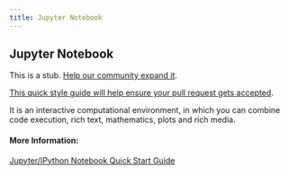 ```yaml
---
title: Jupyter Notebook
---
```

## Jupyter Notebook

This is a stub. <a href='https://github.com/freecodecamp/guides/tree/master/src/pages/data-science-tools/jupyter-notebook/index.md' target='_blank' rel='nofollow'>Help our community expand it</a>.

<a href='https://github.com/freecodecamp/guides/blob/master/README.md' target='_blank' rel='nofollow'>This quick style guide will help ensure your pull request gets accepted</a>.

<!-- The article goes here, in GitHub-flavored Markdown. Feel free to add YouTube videos, images, and CodePen/JSBin embeds  -->
It is an interactive computational environment, in which you can combine code execution, rich text, mathematics, plots and rich media. 
#### More Information:
[Jupyter/IPython Notebook Quick Start Guide](http://jupyter-notebook-beginner-guide.readthedocs.io/en/latest/what_is_jupyter.html)
